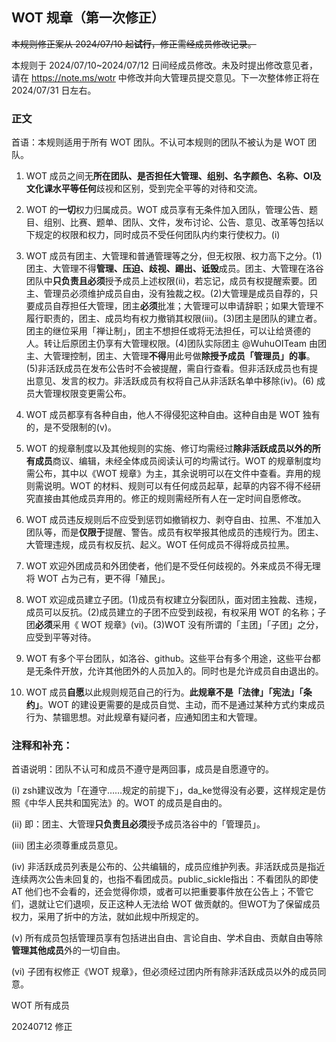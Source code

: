 ## WOT 规章（第一次修正）

~~本规则修正案从 2024/07/10 起**试行**，修正需经成员修改记录。~~

本规则于 2024/07/10~2024/07/12 日间经成员修改。未及时提出修改意见者，请在 <https://note.ms/wotr> 中修改并向大管理员提交意见。下一次整体修正将在 2024/07/31 日左右。 

### 正文

首语：本规则适用于所有 WOT 团队。不认可本规则的团队不被认为是 WOT 团队。

1. WOT 成员之间无**所在团队、是否担任大管理、组别、名字颜色、名称、OI及文化课水平等任何**歧视和区别，受到完全平等的对待和交流。

2. WOT 的**一切**权力归属成员。WOT 成员享有无条件加入团队，管理公告、题目、组别、比赛、题单、团队、文件，发布讨论、公告、意见、改革等包括以下规定的权限和权力，同时成员不受任何团队内约束行使权力。(i)

3. WOT 成员有团主、大管理和普通管理等之分，但无权限、权力高下之分。(1)团主、大管理不得**管理、压迫、歧视、踢出、诋毁**成员。团主、大管理在洛谷团队中**只负责且必须**授予成员上述权限(ii)，若忘记，成员有权提醒索要。团主、管理员必须维护成员自由，没有独裁之权。(2)大管理是成员自荐的，只要成员自荐担任大管理，团主**必须**批准；大管理可以申请辞职；如果大管理不履行职责的，团主、成员均有权力撤销其权限(iii)。(3)团主是团队的建立者。团主的继位采用「禅让制」，团主不想担任或将无法担任，可以让给贤德的人。转让后原团主仍享有大管理权限。(4)团队实际团主 @WuhuOITeam 由团主、大管理控制，团主、大管理**不得**用此号做**除授予成员「管理员」的事**。(5)非活跃成员在发布公告时不会被提醒，需自行查看。但非活跃成员也有提出意见、发言的权力。非活跃成员有权将自己从非活跃名单中移除(iv)。(6) 成员大管理权限变更需公布。

4. WOT 成员都享有各种自由，他人不得侵犯这种自由。这种自由是 WOT 独有的，是不受限制的(v)。

5. WOT 的规章制度以及其他规则的实施、修订均需经过**除非活跃成员以外的所有成员**商议、编辑，未经全体成员阅读认可的均需试行。WOT 的规章制度均需公布，其中以《WOT 规章》为主，其余说明可以在文件中查看。弃用的规则需说明。WOT 的材料、规则可以有任何成员起草，起草的内容不得不经研究直接由其他成员弃用的。修正的规则需经所有人在一定时间自愿修改。

6. WOT 成员违反规则后不应受到惩罚如撤销权力、剥夺自由、拉黑、不准加入团队等，而是**仅限于**提醒、警告。成员有权举报其他成员的违规行为。团主、大管理违规，成员有权反抗、起义。WOT 任何成员不得将成员拉黑。

7. WOT 欢迎外团成员和外团使者，他们是不受任何歧视的。外来成员不得无理将 WOT 占为己有，更不得「殖民」。

8. WOT 欢迎成员建立子团。(1)成员有权建立分裂团队，面对团主独裁、违规，成员可以反抗。(2)成员建立的子团不应受到歧视，有权采用 WOT 的名称；子团**必须**采用《 WOT 规章》(vi)。(3)WOT 没有所谓的「主团」「子团」之分，应受到平等对待。

9. WOT 有多个平台团队，如洛谷、github。这些平台有多个用途，这些平台都是无条件开放，允许其他团外的人员加入的。同时也是允许成员自由退出的。

10. WOT 成员**自愿**以此规则规范自己的行为。**此规章不是「法律」「宪法」「条约」**。WOT 的建设更需要的是成员自觉、主动，而不是通过某种方式约束成员行为、禁锢思想。对此规章有疑问者，应通知团主和大管理。

### 注释和补充：

首语说明：团队不认可和成员不遵守是两回事，成员是自愿遵守的。

(i) zsh建议改为「在遵守……规定的前提下」，da_ke觉得没有必要，这样规定是仿照《中华人民共和国宪法》的。WOT 的成员是自由的。

(ii) 即：团主、大管理**只负责且必须**授予成员洛谷中的「管理员」。

(iii) 团主必须尊重成员意见。

(iv) 非活跃成员列表是公布的、公共编辑的，成员应维护列表。非活跃成员是指近连续两次公告未回复的，也指不看团成员。public_sickle指出：不看团队的即使 AT 他们也不会看的，还会觉得你烦，或者可以把重要事件放在公告上；不管它们，退就让它们退呗，反正这种人无法给 WOT 做贡献的。但WOT为了保留成员权力，采用了折中的方法，就如此规中所规定的。

(v) 所有成员包括管理员享有包括进出自由、言论自由、学术自由、贡献自由等除**管理其他成员**外的一切自由。

(vi) 子团有权修正《WOT 规章》，但必须经过团内所有除非活跃成员以外的成员同意。

WOT 所有成员

20240712 修正